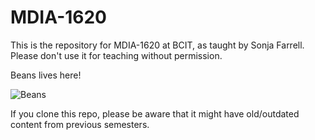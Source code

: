 # MDIA-1620

This is the repository for MDIA-1620 at BCIT, as taught by Sonja Farrell. Please don't use it for teaching without permission.

Beans lives here!

![Beans]((https://media.giphy.com/media/v1.Y2lkPWVjZjA1ZTQ3cnM3OTNrbTc2dnlvc2R3dDliZ2ozdmQxcjVhbXVmbHYxZ2Vpazc1MiZlcD12MV9naWZzX3JlbGF0ZWQmY3Q9Zw/6zhAoH0rb7GA8/giphy.gif))

If you clone this repo, please be aware that it might have old/outdated content from previous semesters.
